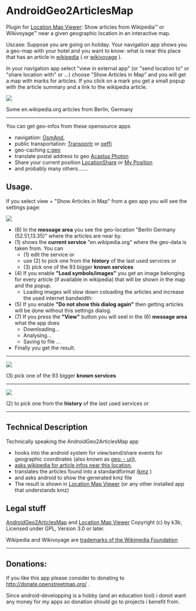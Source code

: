 # AndroidGeo2ArticlesMap

Plugin for [Location Map Viewer](https://f-droid.org/en/packages/de.k3b.android.locationMapViewer): 
Show articles from Wikipedia™ or Wikivoyage™ near a given geographic location in an interactive map.

Uscase: Suppose you are going on holiday. Your navigation app shows you a geo-map with your hotel
and you want to know: what is near this place that has an article in [wikipedia](https://en.wikipedia.org) 
( or [wikivoyage](https://en.wikivoyage.org) ). 

In your navigation app select "view in external app" (or "send location to" or "share location with" or ...) 
choose "Show Articles in Map" and you will get a map with marks for articles. If you click on a mark you get
a small popup with the article summary and a link to the wikipedia article.  

![](https://raw.githubusercontent.com/k3b/AndroidGeo2ArticlesMap/main/fastlane/metadata/android/en-US/images/phoneScreenshots/0-ageo2ArticleMap-map-popup.png)

Some en.wikipedia.org articles from Berlin, Germany 

--- 

You can get geo-infos from these opensource apps

* navigation: [OsmAnd](https://f-droid.org/packages/net.osmand.plus/),
* public transportation: [Transportr](https://f-droid.org/packages/de.grobox.liberario) or [oeffi](https://f-droid.org/packages/de.schildbach.oeffi)
* geo-caching [c:geo](https://apt.izzysoft.de/fdroid/index/apk/cgeo.geocaching)
* translate postal address to geo [Acastus Photon ](https://f-droid.org/packages/name.gdr.acastus_photon)
* Share your current position [LocationShare](https://f-droid.org/packages/ca.cmetcalfe.locationshare) or [My Position](https://f-droid.org/packages/net.mypapit.mobile.myposition)
* and probably many others.......

## Usage.

If you select view + "Show Articles in Map" from a geo app you will see the settings page:

![](https://raw.githubusercontent.com/k3b/AndroidGeo2ArticlesMap/main/fastlane/more_images/91-ageo2ArticleMap-settings.png)

* (6) In the **message area** you see the geo-location "Berlin Germany (52.51,13.35)" where the articles are near by.
* (1) shows the **current service** "en.wikipedia.org" where the geo-data is taken from. You can 
  * (1) edit the service or 
  * use (2) to pick one from the **history** of the last used services or 
  * (3) pick one of the 93 bigger **known services**
* (4) If you enable **"Load symbols/images"** you get an image belonging for every article (if available in wikipedia) that will be shown in the map and the popup.
  * Loading images will slow down coloading the articles and increase the used internet bandwidth:
* (5) If you enable **"Do not show this dialog again"** then getting articles will be done without this settings dialog.
* (7) If you press the **"View"** button you will seel in the (6) **message area** what the app does
  * Downloading...
  * Analysing...
  * Saving to file ...
* Finally you get the result.

--- 

![](https://raw.githubusercontent.com/k3b/AndroidGeo2ArticlesMap/main/fastlane/metadata/android/en-US/images/phoneScreenshots/2-ageo2ArticleMap-pick-service.png)

(3) pick one of the 93 bigger **known services**

--- 

![](https://raw.githubusercontent.com/k3b/AndroidGeo2ArticlesMap/main/fastlane/metadata/android/en-US/images/phoneScreenshots/3-ageo-service-history.png)

(2) to pick one from the **history** of the last used services or

--- 

## Technical Description 

Technically speaking the AndroidGeo2ArticlesMap app 
* hooks into the android system for view/send/share events for geographic coordinates (also known as [geo: - uri](https://en.wikipedia.org/wiki/Geo_URI_scheme)), 
* [asks wikipedia for article infos near this location](https://en.wikipedia.org/w/api.php),
* translates the articles found into a standardformat ([kmz](https://en.wikipedia.org/wiki/Keyhole_Markup_Language) )
* and asks android to show the generated kmz file
* The result is shown in [Location Map Viewer](https://f-droid.org/en/packages/de.k3b.android.locationMapViewer) (or any other installed app that understands kmz) 

## Legal stuff

[AndroidGeo2ArticlesMap](https://github.com/k3b/AndroidGeo2ArticlesMap) and 
[Location Map Viewer](https://github.com/k3b/LocationMapViewer) 
Copyright (c) by k3b, Licensed under GPL, Version 3.0 or later.

Wikipedia and Wikivoyage are  [trademarks of the Wikimedia Foundation](https://foundation.wikimedia.org/wiki/Wikimedia_trademarks)

-----

## Donations: 

If you like this app please consider to donating to http://donate.openstreetmap.org/ .

Since android-developping is a hobby (and an education tool) i donot want any 
money for my apps so donation should go to projects i benefit from.

